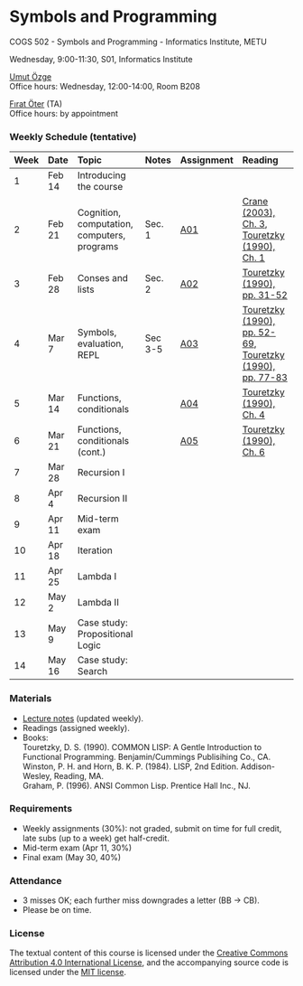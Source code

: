 # Symbols and Programming
COGS 502 - Symbols and Programming - Informatics Institute, METU

Wednesday, 9:00-11:30, S01, Informatics Institute

[Umut Özge](https://umutozge.github.io)   
Office hours: Wednesday, 12:00-14:00, Room B208

[Fırat Öter](mailto:foter@metu.edu.tr) (TA)  
Office hours: by appointment  


### Weekly Schedule (tentative)

|Week| Date   | Topic | Notes | Assignment | Reading
:---|:---|:---|:---|:---|:--- 
1   | Feb 14 | Introducing the course
2   | Feb 21 | Cognition, computation, computers, programs | Sec. 1 | [A01](assignments/cogs502-assignment-01.pdf) | [Crane (2003), Ch. 3](readings/10_crane-ch-3.pdf), [Touretzky (1990), Ch. 1](readings/13_touretzky-ch-1.pdf) |
3   | Feb 28 | Conses and lists | Sec. 2 |[A02](assignments/cogs502-assignment-02.pdf) |[Touretzky (1990), pp. 31-52](readings/16_touretzky-31-52.pdf) |
4   | Mar 7  | Symbols, evaluation, REPL | Sec 3-5  |[A03](assignments/cogs502-assignment-03.pdf) |[Touretzky (1990), pp. 52-69](readings/19_touretzky-pp-52-69.pdf), [Touretzky (1990), pp. 77-83](readings/22_touretzky-pp-77-83.pdf) | 
5   | Mar 14 | Functions, conditionals | | [A04](assignments/cogs502-assignment-04.pdf) | [Touretzky (1990), Ch. 4](readings/25_touretzky-ch-4.pdf) 
6   | Mar 21 | Functions, conditionals (cont.) | | [A05](assignments/cogs502-assignment-05.pdf) | [Touretzky (1990), Ch. 6](readings/28_touretzky-ch-6-parts.pdf)
7   | Mar 28 | Recursion I  
8   | Apr 4  | Recursion II
9   | Apr 11 | Mid-term exam
10  | Apr 18 | Iteration 
11  | Apr 25 | Lambda I
12  | May 2  | Lambda II
13  | May 9  | Case study: Propositional Logic
14  | May 16 | Case study: Search


### Materials

* [Lecture notes](notes/cogs502-lecture-notes.pdf) (updated weekly).
* Readings (assigned weekly).
* Books:   
	Touretzky, D. S. (1990). COMMON LISP: A Gentle Introduction to Functional Programming. Benjamin/Cummings Publisihing Co., CA.   
	Winston, P. H. and Horn, B. K. P. (1984). LISP, 2nd Edition. Addison-Wesley, Reading, MA.  
	Graham, P. (1996). ANSI Common Lisp. Prentice Hall Inc., NJ.   

### Requirements

* Weekly assignments (30%): not graded, submit on time for full credit, late subs (up to a week) get half-credit.
* Mid-term exam (Apr 11, 30%)
* Final exam (May 30, 40%)

### Attendance

* 3 misses OK; each further miss downgrades a letter (BB -> CB).
* Please be on time.

### License
The textual content of this course is licensed under the [Creative Commons Attribution 4.0 International License](https://creativecommons.org/licenses/by/4.0/), and the accompanying source code is licensed under the [MIT license](http://opensource.org/licenses/mit-license.php).
